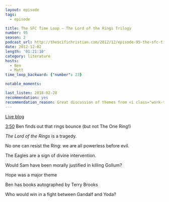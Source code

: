 ```yaml
---
layout: episode
tags:
  - episode

title: The SFC Time Loop – The Lord of the Rings Trilogy
number: 95
season: 2
podcast_url: http://thescifichristian.com/2012/12/episode-95-the-sfc-time-loop-the-lord-of-the-rings-trilogy/
date: 2012-12-02
length: '01:21:10'
category: literature
hosts:
  - Ben
  - Matt
time_loop_backward: {"number": 23}

notable_moments:

last_listen: 2018-02-28
recommendation: yes
recommendation_reason: Great discussion of themes from <i class="work-title">The Lord of the Rings</i>.
---
```

[Live blog](http://thescifichristian.com/2011/07/lord-of-the-rings-watch-a-thon-live-blog/)

<a class="timestamp tag is-medium is-rounded is-primary" href="http://thescifichristian.com/2012/11/episode-94-the-hobbit-thats-what-im-tolkien-about/#t=3:50">3:50</a> Ben finds out that rings bounce (but not The One Ring!) 

<i class="work-title">The Lord of the Rings</i> is a tragedy.

No one can resist the Ring: we are all powerless before evil. 

The Eagles are a sign of divine intervention.

Would Sam have been morally justified in killing Gollum? 

Hope was a major theme

Ben has books autographed by Terry Brooks

Who would win in a fight between Gandalf and Yoda? 